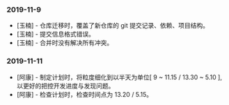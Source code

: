 ### 2019-11-9

- [玉楠] - 仓库迁移时，覆盖了新仓库的 git 提交记录、依赖、项目结构。
- [玉楠] - 提交信息格式错误。
- [玉楠] - 合并时没有解决所有冲突。

### 2019-11-11

- [阿康] - 制定计划时，将粒度细化到以半天为单位[ 9 ~ 11.15 / 13.30 ~ 5.10 ], 以更好的把控开发进度与发现问题。
- [阿康] - 检查计划时，检查时间点为 13.20 / 5.15。
